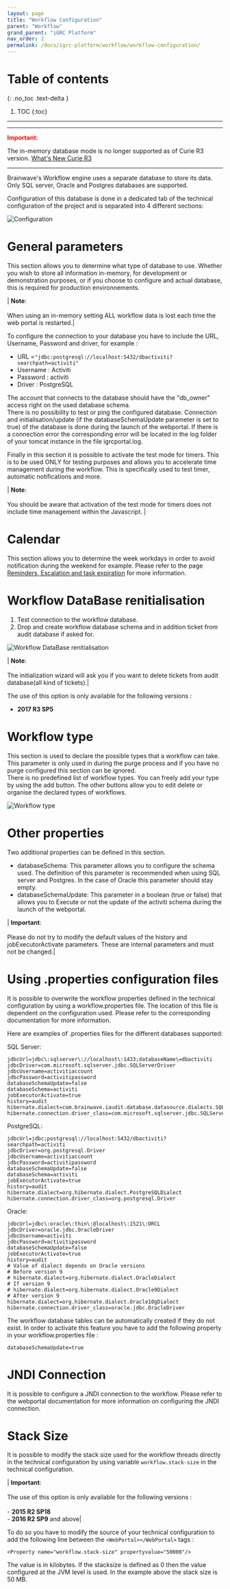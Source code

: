 ```yaml
---
layout: page
title: "Workflow Configuration"
parent: "Workflow"
grand_parent: "iGRC Platform"
nav_order: 2
permalink: /docs/igrc-platform/workflow/workflow-configuration/
---
```


# Table of contents
{: .no_toc .text-delta }

1. TOC
{:toc}
---

---

<span style="color:red">**Important:**</span>

The in-memory database mode is no longer supported as of Curie R3 version.
[What's New Curie R3](what-s-new/curie/what-s-new-curie-r3.md#remove-the-in-memory-mode-of-workflow-engine )

---

Brainwave's Workflow engine uses a separate database to store its data. Only SQL server, Oracle and Postgres databases are supported.     

Configuration of this database is done in a dedicated tab of the technical configuration of the project and is separated into 4 different sections:   

![Configuration](../images/workflow_config_001.png "Configuration")   

# General parameters

This section allows you to determine what type of database to use. Whether you wish to store all information in-memory, for development or demonstration purposes, or if you choose to configure and actual database, this is required for production environnements.    

| **Note**: <br><br> When using an in-memory setting ALL workflow data is lost each time the web portal is restarted.|   

To configure the connection to your database you have to include the URL, Username, Password and driver, for example :    

- URL =`"jdbc:postgresql://localhost:5432/dbactiviti?searchpath=activiti"`
- Username : Activiti
- Password : activiti
- Driver : PostgreSQL

The account that connects to the database should have the "db\_owner" access right on the used database schema.    
There is no possibility to test or ping the configured database. Connection and initialisation/update (if the databaseSchemaUpdate parameter is set to true) of the database is done during the launch of the webportal. If there is a connection error the corresponding error will be located in the log folder of your tomcat instance in the file igrcportal.log.   

Finally in this section it is possible to activate the test mode for timers. This is to be used ONLY for testing purposes and allows you to accelerate time management during the workflow. This is specifically used to test timer, automatic notifications and more.    

| **Note**: <br><br>You should be aware that activation of the test mode for timers does not include time management within the Javascript. |   

# Calendar

This section allows you to determine the week workdays in order to avoid notification during the weekend for example. Please refer to the page [Reminders, Escalation and task expiration](igrc-platform/workflow/time-management/reminder-escalation-task-expiration.md) for more information.

# Workflow DataBase renitialisation

1. Test connection to the workflow database.
2. Drop and create workflow database schema and in addition ticket from audit database if asked for.   

![Workflow DataBase renitialisation](../images/workflow_config_002.png "Workflow DataBase renitialisation")      

| **Note**: <br><br> The initialization wizard will ask you if you want to delete tickets from audit database(all kind of tickets).|   

The use of this option is only available for the following versions :   

- **2017 R3 SP5**   

# Workflow type

This section is used to declare the possible types that a workflow can take. This parameter is only used in during the purge process and if you have no purge configured this section can be ignored.   
There is no predefined list of workflow types. You can freely add your type by using the add button. The other buttons allow you to edit delete or organise the declared types of workflows.   

![Workflow type](../images/WF_type.png "Workflow type")     

# Other properties   

Two additional properties can be defined in this section.   

- databaseSchema: This parameter allows you to configure the schema used. The definition of this parameter is recommended when using SQL server and Postgres. In the case of Oracle this parameter should stay empty.
- databaseSchemaUpdate: This parameter in a boolean (true or false) that allows you to Execute or not the update of the activiti schema during the launch of the webportal.    

| **Important**: <br><br> Please do not try to modify the default values of the history and jobExecutorActivate parameters. These are internal parameters and must not be changed.|

# Using .properties configuration files

It is possible to overwrite the workflow properties defined in the technical configuration by using a workflow.properties file. The location of this file is dependent on the configuration used. Please refer to the corresponding documentation for more information.    

Here are examples of .properties files for the different databases supported:    

SQL Server:   

```
jdbcUrl=jdbc\:sqlserver\://localhost\:1433;databaseName\=dbactiviti
jdbcDriver=com.microsoft.sqlserver.jdbc.SQLServerDriver
jdbcUsername=activitiaccount
jdbcPassword=activitipassword
databaseSchemaUpdate=false
databaseSchema=activiti
jobExecutorActivate=true
history=audit
hibernate.dialect=com.brainwave.iaudit.database.datasource.dialects.SQLServerCustomDialect
hibernate.connection.driver_class=com.microsoft.sqlserver.jdbc.SQLServerDriver
```

PostgreSQL:    

```
jdbcUrl=jdbc:postgresql://localhost:5432/dbactiviti?searchpath=activiti
jdbcDriver=org.postgresql.Driver
jdbcUsername=activitiaccount
jdbcPassword=activitipassword
databaseSchemaUpdate=false
databaseSchema=activiti
jobExecutorActivate=true
history=audit
hibernate.dialect=org.hibernate.dialect.PostgreSQLDialect
hibernate.connection.driver_class=org.postgresql.Driver
```

Oracle:    

```
jdbcUrl=jdbc\:oracle\:thin\:@localhost\:1521\:ORCL
jdbcDriver=oracle.jdbc.OracleDriver
jdbcUsername=activiti
jdbcPassword=activitipassword
databaseSchemaUpdate=false
jobExecutorActivate=true
history=audit
# Value of dialect depends on Oracle versions
# Before version 9
# hibernate.dialect=org.hibernate.dialect.OracleDialect
# If version 9
# hibernate.dialect=org.hibernate.dialect.Oracle9Dialect
# After version 9
hibernate.dialect=org.hibernate.dialect.Oracle10gDialect
hibernate.connection.driver_class=oracle.jdbc.OracleDriver
```

The workflow database tables can be automatically created if they do not exist. In order to activate this feature you have to add the following property in your workflow.properties file :   

`databaseSchemaUpdate=true`   

# JNDI Connection

It is possible to configure a JNDI connection to the workflow. Please refer to the webportal documentation for more information on configuring the JNDI connection.     

# Stack Size

It is possible to modify the stack size used for the workflow threads directly in the technical configuration by using variable <tt><code>workflow.stack-size</code></tt> in the technical configuration.  

| **Important**: <br><br>  The use of this option is only available for the following versions : <br><br>- **2015 R2 SP18**<br>- **2016 R2 SP9** and above|   

To do so you have to modify the source of your technical configuration to add the following line between the `<WebPortal></WebPortal>` tags :    

`<Property name="workflow.stack-size" propertyvalue="50000"/>`   

The value is in kilobytes. If the stacksize is defined as 0 then the value configured at the JVM level is used. In the example above the stack size is 50 MB.  
